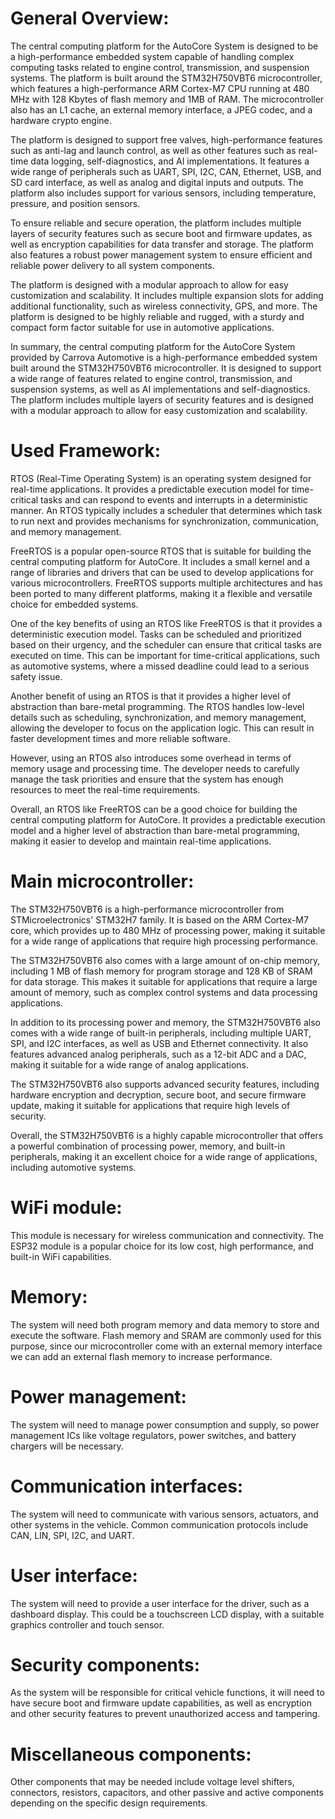 # General Overview:
The central computing platform for the AutoCore System is designed to be a high-performance embedded system capable of handling complex computing tasks related to engine control, transmission, and suspension systems. The platform is built around the STM32H750VBT6 microcontroller, which features a high-performance ARM Cortex-M7 CPU running at 480 MHz with 128 Kbytes of flash memory and 1MB of RAM. The microcontroller also has an L1 cache, an external memory interface, a JPEG codec, and a hardware crypto engine.

The platform is designed to support free valves, high-performance features such as anti-lag and launch control, as well as other features such as real-time data logging, self-diagnostics, and AI implementations. It features a wide range of peripherals such as UART, SPI, I2C, CAN, Ethernet, USB, and SD card interface, as well as analog and digital inputs and outputs. The platform also includes support for various sensors, including temperature, pressure, and position sensors.

To ensure reliable and secure operation, the platform includes multiple layers of security features such as secure boot and firmware updates, as well as encryption capabilities for data transfer and storage. The platform also features a robust power management system to ensure efficient and reliable power delivery to all system components.

The platform is designed with a modular approach to allow for easy customization and scalability. It includes multiple expansion slots for adding additional functionality, such as wireless connectivity, GPS, and more. The platform is designed to be highly reliable and rugged, with a sturdy and compact form factor suitable for use in automotive applications.

In summary, the central computing platform for the AutoCore System provided by Carrova Automotive is a high-performance embedded system built around the STM32H750VBT6 microcontroller. It is designed to support a wide range of features related to engine control, transmission, and suspension systems, as well as AI implementations and self-diagnostics. The platform includes multiple layers of security features and is designed with a modular approach to allow for easy customization and scalability.
# Used Framework: 
RTOS (Real-Time Operating System) is an operating system designed for real-time applications. It provides a predictable execution model for time-critical tasks and can respond to events and interrupts in a deterministic manner. An RTOS typically includes a scheduler that determines which task to run next and provides mechanisms for synchronization, communication, and memory management.

FreeRTOS is a popular open-source RTOS that is suitable for building the central computing platform for AutoCore. It includes a small kernel and a range of libraries and drivers that can be used to develop applications for various microcontrollers. FreeRTOS supports multiple architectures and has been ported to many different platforms, making it a flexible and versatile choice for embedded systems.

One of the key benefits of using an RTOS like FreeRTOS is that it provides a deterministic execution model. Tasks can be scheduled and prioritized based on their urgency, and the scheduler can ensure that critical tasks are executed on time. This can be important for time-critical applications, such as automotive systems, where a missed deadline could lead to a serious safety issue.

Another benefit of using an RTOS is that it provides a higher level of abstraction than bare-metal programming. The RTOS handles low-level details such as scheduling, synchronization, and memory management, allowing the developer to focus on the application logic. This can result in faster development times and more reliable software.

However, using an RTOS also introduces some overhead in terms of memory usage and processing time. The developer needs to carefully manage the task priorities and ensure that the system has enough resources to meet the real-time requirements.

Overall, an RTOS like FreeRTOS can be a good choice for building the central computing platform for AutoCore. It provides a predictable execution model and a higher level of abstraction than bare-metal programming, making it easier to develop and maintain real-time applications.
# Main microcontroller:
The STM32H750VBT6 is a high-performance microcontroller from STMicroelectronics' STM32H7 family. It is based on the ARM Cortex-M7 core, which provides up to 480 MHz of processing power, making it suitable for a wide range of applications that require high processing performance.

The STM32H750VBT6 also comes with a large amount of on-chip memory, including 1 MB of flash memory for program storage and 128 KB of SRAM for data storage. This makes it suitable for applications that require a large amount of memory, such as complex control systems and data processing applications.

In addition to its processing power and memory, the STM32H750VBT6 also comes with a wide range of built-in peripherals, including multiple UART, SPI, and I2C interfaces, as well as USB and Ethernet connectivity. It also features advanced analog peripherals, such as a 12-bit ADC and a DAC, making it suitable for a wide range of analog applications.

The STM32H750VBT6 also supports advanced security features, including hardware encryption and decryption, secure boot, and secure firmware update, making it suitable for applications that require high levels of security.

Overall, the STM32H750VBT6 is a highly capable microcontroller that offers a powerful combination of processing power, memory, and built-in peripherals, making it an excellent choice for a wide range of applications, including automotive systems.

# WiFi module: 
This module is necessary for wireless communication and connectivity. The ESP32 module is a popular choice for its low cost, high performance, and built-in WiFi capabilities.

# Memory: 
The system will need both program memory and data memory to store and execute the software. Flash memory and SRAM are commonly used for this purpose, since our microcontroller come with an external memory interface we can add an external flash memory
to increase performance.
# Power management: 
The system will need to manage power consumption and supply, so power management ICs like voltage regulators, power switches, and battery chargers will be necessary.

# Communication interfaces: 
The system will need to communicate with various sensors, actuators, and other systems in the vehicle. Common communication protocols include CAN, LIN, SPI, I2C, and UART.

# User interface: 
The system will need to provide a user interface for the driver, such as a dashboard display. This could be a touchscreen LCD display, with a suitable graphics controller and touch sensor.

# Security components: 
As the system will be responsible for critical vehicle functions, it will need to have secure boot and firmware update capabilities, as well as encryption and other security features to prevent unauthorized access and tampering.

# Miscellaneous components: 
Other components that may be needed include voltage level shifters, connectors, resistors, capacitors, and other passive and active components depending on the specific design requirements.
